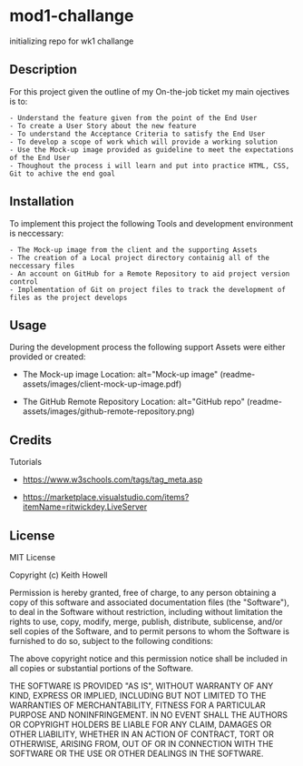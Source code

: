 # mod1-challange
initializing repo for wk1 challange

## Description

For this project given the outline of my On-the-job ticket my main ojectives is to:

    - Understand the feature given from the point of the End User
    - To create a User Story about the new feature 
    - To understand the Acceptance Criteria to satisfy the End User 
    - To develop a scope of work which will provide a working solution
    - Use the Mock-up image provided as guideline to meet the expectations of the End User
    - Thoughout the process i will learn and put into practice HTML, CSS, Git to achive the end goal


## Installation

To implement this project the following Tools and development environment is neccessary:

    - The Mock-up image from the client and the supporting Assets 
    - The creation of a Local project directory containig all of the neccessary files
    - An account on GitHub for a Remote Repository to aid project version control 
    - Implementation of Git on project files to track the development of files as the project develops


## Usage

During the development process the following support Assets were either provided or created:

- The Mock-up image
    Location: alt="Mock-up image" (readme-assets/images/client-mock-up-image.pdf)

- The GitHub Remote Repository
    Location: alt="GitHub repo" (readme-assets/images/github-remote-repository.png)


## Credits

Tutorials

-   https://www.w3schools.com/tags/tag_meta.asp

-   https://marketplace.visualstudio.com/items?itemName=ritwickdey.LiveServer


## License

MIT License

Copyright (c) Keith Howell

Permission is hereby granted, free of charge, to any person obtaining a copy
of this software and associated documentation files (the "Software"), to deal
in the Software without restriction, including without limitation the rights
to use, copy, modify, merge, publish, distribute, sublicense, and/or sell
copies of the Software, and to permit persons to whom the Software is
furnished to do so, subject to the following conditions:

The above copyright notice and this permission notice shall be included in all
copies or substantial portions of the Software.

THE SOFTWARE IS PROVIDED "AS IS", WITHOUT WARRANTY OF ANY KIND, EXPRESS OR
IMPLIED, INCLUDING BUT NOT LIMITED TO THE WARRANTIES OF MERCHANTABILITY,
FITNESS FOR A PARTICULAR PURPOSE AND NONINFRINGEMENT. IN NO EVENT SHALL THE
AUTHORS OR COPYRIGHT HOLDERS BE LIABLE FOR ANY CLAIM, DAMAGES OR OTHER
LIABILITY, WHETHER IN AN ACTION OF CONTRACT, TORT OR OTHERWISE, ARISING FROM,
OUT OF OR IN CONNECTION WITH THE SOFTWARE OR THE USE OR OTHER DEALINGS IN THE
SOFTWARE.